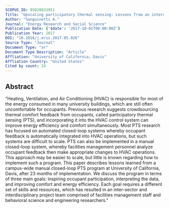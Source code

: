 ```yaml
---
SCOPUS_ID: 85020833951
Title: "Upscaling participatory thermal sensing: Lessons from an interdisciplinary case study at University of California for improving campus efficiency and comfort"
Author: "Sanguinetti A."
Journal: "Energy Research and Social Science"
Publication Date: {'$date': '2017-10-01T00:00:00Z'}
Publication Year: 2017
DOI: "10.1016/j.erss.2017.05.026"
Source Type: "Journal"
Document Type: "ar"
Document Type Description: "Article"
Affliation: "University of California, Davis"
Affliation Country: "United States"
Cited by count: 24
---
```


## Abstract
"Heating, Ventilation, and Air Conditioning (HVAC) is responsible for most of the energy consumed in many university buildings, which are still often uncomfortable for occupants. Previous research suggests crowdsourcing thermal comfort feedback from occupants, called participatory thermal sensing (PTS), and incorporating it into the HVAC control system can improve energy efficiency and comfort simultaneously. Most PTS research has focused on automated closed-loop systems whereby occupant feedback is automatically integrated into HVAC operations, but such systems are difficult to scale. PTS can also be implemented in a manual closed-loop system, whereby facilities management personnel analyze occupant feedback then make appropriate changes to HVAC operations. This approach may be easier to scale, but little is known regarding how to implement such a program. This paper describes lessons learned from a campus-wide manual closed-loop PTS program at University of California, Davis, after 23 months of implementation. We discuss the program in terms of three main goals: inspiring occupant participation, interpreting the data, and improving comfort and energy efficiency. Each goal requires a different set of skills and resources, which has resulted in an inter-sector and interdisciplinary project team comprised of facilities management staff and behavioral science and engineering researchers."
